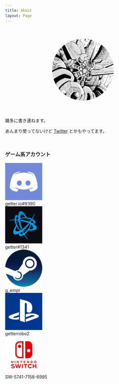 ```yaml
---
title: About
layout: Page
---
```


  <div style="text-align:center;color:#fff;margin-bottom:15px;">
    書いてる人
  </div>
  <div class="prfImg" style="text-align:center">
    <img src="/images/prf.jpg" width="200" style="border-radius:100%">
  </div>
  <div style="text-align:center;color:#fff">
  竜馬(g_empr)
  </div>
<br>

雑多に書き連ねます。

あんまり使ってないけど [Twitter](https://twitter.com/g_empr) とかもやってます。

<br>

### ゲーム系アカウント

<div class="prfBox">
  <div class="prfItem">
  <a href="https://discord.gg/DHFHmsk" target="_blank"><img src="/images/posts/dis.png" height="120"></a>
  <div class="ac">getter.io#9390</div>
  </div>
  <div class="prfItem">
  <a href="https://www.blizzard.com/ja-jp/" target="_blank"><img src="/images/posts/bli.png" height="120"></a>
  <div class="ac">getter#1341</div>
  </div>
  <div class="prfItem">
  <a href="https://steamcommunity.com/id/g_empr/" target="_blank"><img src="/images/posts/st.png" height="120"></a>
  <div class="ac">g_empr</div>
  </div>
  <div class="prfItem">
  <a href="https://www.jp.playstation.com/psn/" target="_blank"><img src="/images/posts/ps.png" height="120"></a>
  <div class="ac">getterrobo2</div>
  </div>
  <div class="prfItem">
  <a href="https://www.nintendo.co.jp/hardware/switch/" target="_blank"><img src="/images/posts/ns.jpg" height="120"></a>
  <div class="ac">SW-5741-7158-6995</div>
  </div>
</div>

